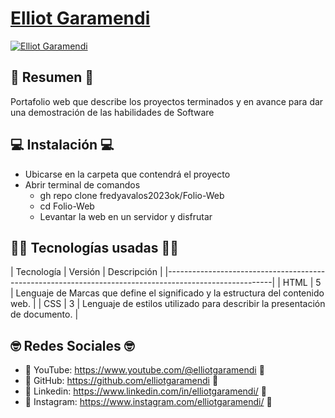 # [Elliot Garamendi](https://folio-web-fredy-avalos.netlify.app/#)

[![Elliot Garamendi](https://i.postimg.cc/zGmCPV3r/imagen-2023-10-16-212026811.png)](https://folio-web-fredy-avalos.netlify.app/#)

## 🚪 Resumen 🚪
Portafolio web que describe los proyectos terminados y en avance para dar una demostración de las habilidades de Software

## 💻 Instalación 💻
- Ubicarse en la carpeta que contendrá el proyecto
- Abrir terminal de comandos
  - gh repo clone fredyavalos2023ok/Folio-Web
  - cd Folio-Web
  - Levantar la web en un servidor y disfrutar

## 👩‍💻 Tecnologías usadas 👩‍💻
| Tecnología | Versión | Descripción                                                                     |
|--------------------------------------------------------------------------------------------------------|
| HTML       | 5       | Lenguaje de Marcas que define el significado y la estructura del contenido web. |
| CSS        | 3       | Lenguaje de estilos utilizado para describir la presentación de documento.      |

## 🤓 Redes Sociales 🤓
- 🔗 YouTube: https://www.youtube.com/@elliotgaramendi 🔗
- 🔗 GitHub: https://github.com/elliotgaramendi 🔗
- 🔗 Linkedin: https://www.linkedin.com/in/elliotgaramendi/ 🔗
- 🔗 Instagram: https://www.instagram.com/elliotgaramendi/ 🔗